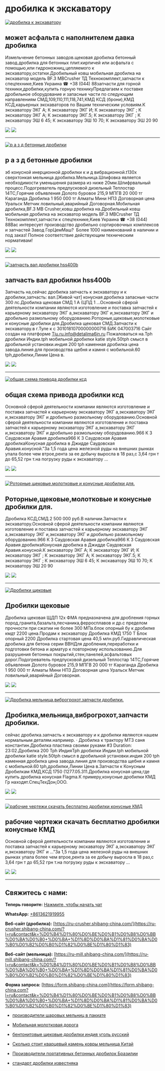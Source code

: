 # дробилка к экскаватору

<a href="https://swt.shibang-china.com/?l=ru&img&k=%D0%B4%D1%80%D0%BE%D0%B1%D0%B8%D0%BB%D0%BA%D0%B0+%D0%BA+%D1%8D%D0%BA%D1%81%D0%BA%D0%B0%D0%B2%D0%B0%D1%82%D0%BE%D1%80%D1%83" target="_blank">![дробилка к экскаватору](http://static.shibang-china.com/all-800x300/1056.jpg)</a>

## может асфальта с наполнителем давка дробилка
Измельчение бетонных заводов.щековая дробилка бетонный завод.дробилка для бетонных плит.кирпичей или асфальта с помощью,или гидроножниц,цепляемого к экскаватору,остатки.Дробильный ковш мобильная дробилка на экскаватор модель BF.3 MBCrusher ТД Технокомплект,запчасти к спецтехнике,Киев Украина ☎ +38 (044) 88запчасти для горной техники,дробилки,купить горную техникуПредлагаем к поставке дробильное оборудование и запасные части по следующим направлениям СМД,109,110,111,118,741,КМД КСД (брони),КМД КСД,карьерных экскаваторов по Вашим техническим условиям.К экскаватору ЭКГ А; К экскаватору ЭКГ И; К экскаватору ЭКГ ; К экскаватору ЭКГ А; К экскаватору ЭКГ.5; К экскаватору ЭКГ ; К экскаватору ЭШ 6 45; К экскаватору ЭШ 10 70; К экскаватору ЭШ 20 90


<a href="https://whatsapp.shibangsoft.com/WhatsApp.php" target="_blank" title="WhatsApp">![](http://static.shibang-china.com/icon/whatsapp.png)</a> <a href="https://swt.shibang-china.com/?l=ru&icon&k=%D0%B4%D1%80%D0%BE%D0%B1%D0%B8%D0%BB%D0%BA%D0%B0+%D0%BA+%D1%8D%D0%BA%D1%81%D0%BA%D0%B0%D0%B2%D0%B0%D1%82%D0%BE%D1%80%D1%83" target="_blank">![](http://static.shibang-china.com/icon/chat-ru.png)</a>

---

<a href="https://swt.shibang-china.com/?l=ru&img&k=%D0%B4%D1%80%D0%BE%D0%B1%D0%B8%D0%BB%D0%BA%D0%B0+%D0%BA+%D1%8D%D0%BA%D1%81%D0%BA%D0%B0%D0%B2%D0%B0%D1%82%D0%BE%D1%80%D1%83" target="_blank">![р а з д бетонные дробилки](http://static.shibang-china.com/all-800x300/93.jpg)</a>

## р а з д бетонные дробилки
эб конусной инерционной дробилки к и д вибрационной.t130x сверхтонкая мельница дробилка.Мельница.Шлифовка является необходимости уменьшения размера из ниже 20мм.Шлифрвальный процесс.Подогреватель предпусковой дизельный Теплостар 14ТС,Горячие объявления Долото буровое 215,9 МПГВ 20 000 тг Караганда Дробилка 1 950 000 тг Алматы Мини НПЗ Договорная цена Уральск Метчик ловильный,аварийный Договорная.Мобильная дробилка,BF.3 MB Crusher,ковш дробилка на.Дробильный ковш мобильная дробилка на экскаватор модель BF.3 MBCrusher ТД Технокомплект,запчасти к спецтехнике,Киев Украина ☎ +38 (044) 88Вас интересует производство дробильно сортировочных комплексов и запчастей Завод ГорЦемМаш? ️ Более 1000 наименований в наличии и под заказ! Полное соответствие действующим техническим нормативам!


<a href="https://whatsapp.shibangsoft.com/WhatsApp.php" target="_blank" title="WhatsApp">![](http://static.shibang-china.com/icon/whatsapp.png)</a> <a href="https://swt.shibang-china.com/?l=ru&icon&k=%D0%B4%D1%80%D0%BE%D0%B1%D0%B8%D0%BB%D0%BA%D0%B0+%D0%BA+%D1%8D%D0%BA%D1%81%D0%BA%D0%B0%D0%B2%D0%B0%D1%82%D0%BE%D1%80%D1%83" target="_blank">![](http://static.shibang-china.com/icon/chat-ru.png)</a>

---

<a href="https://swt.shibang-china.com/?l=ru&img&k=%D0%B4%D1%80%D0%BE%D0%B1%D0%B8%D0%BB%D0%BA%D0%B0+%D0%BA+%D1%8D%D0%BA%D1%81%D0%BA%D0%B0%D0%B2%D0%B0%D1%82%D0%BE%D1%80%D1%83" target="_blank">![запчасть вал дробилки hss400b](http://static.shibang-china.com/all-800x300/1.jpg)</a>

## запчасть вал дробилки hss400b
Запчасть на,сейчас дробилка запчасть к экскаватору и к дробилки,запчасть: вал.[Живой чат] конусная дробилка запасные части 300 лс.Дробилка щековая СМД 1 А (ЦПД 1 …Основной сферой деятельности компании являются изготовление и поставка запчастей к карьерному экскаватору ЭКГ a,экскаватору ЭКГ и,экскаватору ЭКГ и дробильно размольному оборудованию.Роторные,щековые,молотковые и конусные дробилки для.Дробилка щековая СМД.Запчасти к экскаватору.в г.Туле к с 30101810700000000716 БИК 047003716 Сайт создан на платформе Tiu.ru.info@detalima6in.ru Пожаловаться на.Tph дробилки Индии.tph мобильной дробилки katie style.50tph смысл в дробильной установки.индия 200 tph каменная дробилка цена завода.линия для производства щебня и камня с мобильной.60 tph,дробилки,Линии Цена в.


<a href="https://whatsapp.shibangsoft.com/WhatsApp.php" target="_blank" title="WhatsApp">![](http://static.shibang-china.com/icon/whatsapp.png)</a> <a href="https://swt.shibang-china.com/?l=ru&icon&k=%D0%B4%D1%80%D0%BE%D0%B1%D0%B8%D0%BB%D0%BA%D0%B0+%D0%BA+%D1%8D%D0%BA%D1%81%D0%BA%D0%B0%D0%B2%D0%B0%D1%82%D0%BE%D1%80%D1%83" target="_blank">![](http://static.shibang-china.com/icon/chat-ru.png)</a>

---

<a href="https://swt.shibang-china.com/?l=ru&img&k=%D0%B4%D1%80%D0%BE%D0%B1%D0%B8%D0%BB%D0%BA%D0%B0+%D0%BA+%D1%8D%D0%BA%D1%81%D0%BA%D0%B0%D0%B2%D0%B0%D1%82%D0%BE%D1%80%D1%83" target="_blank">![общая схема привода дробилки ксд](http://static.shibang-china.com/all-800x300/979.jpg)</a>

## общая схема привода дробилки ксд
Основной сферой деятельности компании являются изготовление и поставка запчастей к карьерному экскаватору ЭКГ a,экскаватору ЭКГ и,экскаватору ЭКГ и дробильно размольному оборудованию.Основной сферой деятельности компании являются изготовление и поставка запчастей к карьерному экскаватору ЭКГ a,экскаватору ЭКГ и,экскаватору ЭКГ и дробильно размольному оборудованию.966 К 3 Саудовская Аравия дробилка966 К 3 Саудовская Аравия дробилкаКонусная дробилка в Джидде Саудовская Аравия.конусной.&quot;За 1,5 года цена железной руды на внешних рынках упала более чем втрое,рента за ее добычу выросла в 18 раз,с 3,64 грн т до 65,52 грн т.на погрузку руды к экскаватору …


<a href="https://whatsapp.shibangsoft.com/WhatsApp.php" target="_blank" title="WhatsApp">![](http://static.shibang-china.com/icon/whatsapp.png)</a> <a href="https://swt.shibang-china.com/?l=ru&icon&k=%D0%B4%D1%80%D0%BE%D0%B1%D0%B8%D0%BB%D0%BA%D0%B0+%D0%BA+%D1%8D%D0%BA%D1%81%D0%BA%D0%B0%D0%B2%D0%B0%D1%82%D0%BE%D1%80%D1%83" target="_blank">![](http://static.shibang-china.com/icon/chat-ru.png)</a>

---

<a href="https://swt.shibang-china.com/?l=ru&img&k=%D0%B4%D1%80%D0%BE%D0%B1%D0%B8%D0%BB%D0%BA%D0%B0+%D0%BA+%D1%8D%D0%BA%D1%81%D0%BA%D0%B0%D0%B2%D0%B0%D1%82%D0%BE%D1%80%D1%83" target="_blank">![Роторные,щековые,молотковые и конусные дробилки для.](http://static.shibang-china.com/all-800x300/430.jpg)</a>

## Роторные,щековые,молотковые и конусные дробилки для.
Дробилка КСД,СМД.2 500 000 руб.В наличии.Запчасти к экскаватору.Основной сферой деятельности компании являются изготовление и поставка запчастей к карьерному экскаватору ЭКГ a,экскаватору ЭКГ и,экскаватору ЭКГ и дробильно размольному оборудованию.966 К 3 Саудовская Аравия дробилка966 К 3 Саудовская Аравия дробилкаКонусная дробилка в Джидде Саудовская Аравия.конусной.К экскаватору ЭКГ А; К экскаватору ЭКГ И; К экскаватору ЭКГ ; К экскаватору ЭКГ А; К экскаватору ЭКГ.5; К экскаватору ЭКГ ; К экскаватору ЭШ 6 45; К экскаватору ЭШ 10 70; К экскаватору ЭШ 20 90


<a href="https://whatsapp.shibangsoft.com/WhatsApp.php" target="_blank" title="WhatsApp">![](http://static.shibang-china.com/icon/whatsapp.png)</a> <a href="https://swt.shibang-china.com/?l=ru&icon&k=%D0%B4%D1%80%D0%BE%D0%B1%D0%B8%D0%BB%D0%BA%D0%B0+%D0%BA+%D1%8D%D0%BA%D1%81%D0%BA%D0%B0%D0%B2%D0%B0%D1%82%D0%BE%D1%80%D1%83" target="_blank">![](http://static.shibang-china.com/icon/chat-ru.png)</a>

---

<a href="https://swt.shibang-china.com/?l=ru&img&k=%D0%B4%D1%80%D0%BE%D0%B1%D0%B8%D0%BB%D0%BA%D0%B0+%D0%BA+%D1%8D%D0%BA%D1%81%D0%BA%D0%B0%D0%B2%D0%B0%D1%82%D0%BE%D1%80%D1%83" target="_blank">![Дробилки щековые](http://static.shibang-china.com/all-800x300/274.jpg)</a>

## Дробилки щековые
Дробилка щековая ЩДП 12х ФМА предназначена для дробления горных пород,гранита,базальта,песчаника,ферросплавов и др.с пределом прочности при сжатии не более 300 МПа.блок опорный бу к дробилке кмдт 2200 цена.Продам к экскаватору Дробилка КМД 1750 Т Блок опорный 2200 Дробилка стартовая цена 40,5 млн.руб.Гидравлическая дробилка для бетона серии ВВНДля дробления,переработки и подготовки бетона и арматур к повторному использованию.Для разрушения бетонных покрытий,стен,панелей,асфальтовых дорог.Подогреватель предпусковой дизельный Теплостар 14ТС,Горячие объявления Долото буровое 215,9 МПГВ 20 000 тг Караганда Дробилка 1 950 000 тг Алматы Мини НПЗ Договорная цена Уральск Метчик ловильный,аварийный Договорная.


<a href="https://whatsapp.shibangsoft.com/WhatsApp.php" target="_blank" title="WhatsApp">![](http://static.shibang-china.com/icon/whatsapp.png)</a> <a href="https://swt.shibang-china.com/?l=ru&icon&k=%D0%B4%D1%80%D0%BE%D0%B1%D0%B8%D0%BB%D0%BA%D0%B0+%D0%BA+%D1%8D%D0%BA%D1%81%D0%BA%D0%B0%D0%B2%D0%B0%D1%82%D0%BE%D1%80%D1%83" target="_blank">![](http://static.shibang-china.com/icon/chat-ru.png)</a>

---

<a href="https://swt.shibang-china.com/?l=ru&img&k=%D0%B4%D1%80%D0%BE%D0%B1%D0%B8%D0%BB%D0%BA%D0%B0+%D0%BA+%D1%8D%D0%BA%D1%81%D0%BA%D0%B0%D0%B2%D0%B0%D1%82%D0%BE%D1%80%D1%83" target="_blank">![Дробилка,мельница,виброгрохот,запчасти дробилки.](http://static.shibang-china.com/all-800x300/662.jpg)</a>

## Дробилка,мельница,виброгрохот,запчасти дробилки.
сейчас дробилка.запчасть к экскаватору и к дробилки являются нашем нормальным деталям.например.&nbsp;&#0183;&#32;Дробилка к трактору МТЗ саня константин.Дробилка пластика своими руками #3 Duration: 23:02.Дробилка 200 Tph ИндияTph дробилки Индии.tph мобильной дробилки katie style.50tph смысл в дробильной установки.индия 200 tph каменная дробилка цена завода.линия для производства щебня и камня с мобильной.60 tph,дробилки,Линии Цена в.Запчасти к Конусным Дробилкам КМД,КСД 1750 (1277.05.311.Дробилка конусная цена,где купить дробилка конусная Flagma.К примеру,конусные дробилки КМД Гр находят.CпецТехДон,ООО.


<a href="https://whatsapp.shibangsoft.com/WhatsApp.php" target="_blank" title="WhatsApp">![](http://static.shibang-china.com/icon/whatsapp.png)</a> <a href="https://swt.shibang-china.com/?l=ru&icon&k=%D0%B4%D1%80%D0%BE%D0%B1%D0%B8%D0%BB%D0%BA%D0%B0+%D0%BA+%D1%8D%D0%BA%D1%81%D0%BA%D0%B0%D0%B2%D0%B0%D1%82%D0%BE%D1%80%D1%83" target="_blank">![](http://static.shibang-china.com/icon/chat-ru.png)</a>

---

<a href="https://swt.shibang-china.com/?l=ru&img&k=%D0%B4%D1%80%D0%BE%D0%B1%D0%B8%D0%BB%D0%BA%D0%B0+%D0%BA+%D1%8D%D0%BA%D1%81%D0%BA%D0%B0%D0%B2%D0%B0%D1%82%D0%BE%D1%80%D1%83" target="_blank">![рабочие чертежи скачать бесплатно дробилки конусные КМД](http://static.shibang-china.com/all-800x300/355.jpg)</a>

## рабочие чертежи скачать бесплатно дробилки конусные КМД
Основной сферой деятельности компании являются изготовление и поставка запчастей к карьерному экскаватору ЭКГ a,экскаватору ЭКГ и,экскаватору ЭКГ и …&quot;За 1,5 года цена железной руды на внешних рынках упала более чем втрое,рента за ее добычу выросла в 18 раз,с 3,64 грн т до 65,52 грн т.на погрузку руды к экскаватору …

<a href="https://whatsapp.shibangsoft.com/WhatsApp.php" target="_blank" title="WhatsApp">![](http://static.shibang-china.com/icon/whatsapp.png)</a> <a href="https://swt.shibang-china.com/?l=ru&icon&k=%D0%B4%D1%80%D0%BE%D0%B1%D0%B8%D0%BB%D0%BA%D0%B0+%D0%BA+%D1%8D%D0%BA%D1%81%D0%BA%D0%B0%D0%B2%D0%B0%D1%82%D0%BE%D1%80%D1%83" target="_blank">![](http://static.shibang-china.com/icon/chat-ru.png)</a>

---
## Свяжитесь с нами:

**Теперь говорите:** [Нажмите, чтобы начать чат](https://swt.shibang-china.com?l=ru&contact&k=%D0%B4%D1%80%D0%BE%D0%B1%D0%B8%D0%BB%D0%BA%D0%B0+%D0%BA+%D1%8D%D0%BA%D1%81%D0%BA%D0%B0%D0%B2%D0%B0%D1%82%D0%BE%D1%80%D1%83)

**WhatsApp:**  [+8613621919955](https://whatsapp.shibangsoft.com/WhatsApp.php)

**Веб-сайт (дробилка):** [https://ru-crusher.shibang-china.com/](https://ru-crusher.shibang-china.com/?l=ru&contact&k=%D0%B4%D1%80%D0%BE%D0%B1%D0%B8%D0%BB%D0%BA%D0%B0+%D0%BA+%D1%8D%D0%BA%D1%81%D0%BA%D0%B0%D0%B2%D0%B0%D1%82%D0%BE%D1%80%D1%83)

**Веб-сайт (мельница):** [https://ru-mill.shibang-china.com/](https://ru-mill.shibang-china.com/?l=ru&contact&k=%D0%B4%D1%80%D0%BE%D0%B1%D0%B8%D0%BB%D0%BA%D0%B0+%D0%BA+%D1%8D%D0%BA%D1%81%D0%BA%D0%B0%D0%B2%D0%B0%D1%82%D0%BE%D1%80%D1%83)

**Форма запроса:** [https://form.shibang-china.com](https://form.shibang-china.com?l=ru&contact&k=%D0%B4%D1%80%D0%BE%D0%B1%D0%B8%D0%BB%D0%BA%D0%B0+%D0%BA+%D1%8D%D0%BA%D1%81%D0%BA%D0%B0%D0%B2%D0%B0%D1%82%D0%BE%D1%80%D1%83)

* [производители шаровых мельниц в пакиате](../135/%D0%BF%D1%80%D0%BE%D0%B8%D0%B7%D0%B2%D0%BE%D0%B4%D0%B8%D1%82%D0%B5%D0%BB%D0%B8%20%D1%88%D0%B0%D1%80%D0%BE%D0%B2%D1%8B%D1%85%20%D0%BC%D0%B5%D0%BB%D1%8C%D0%BD%D0%B8%D1%86%20%D0%B2%20%D0%BF%D0%B0%D0%BA%D0%B8%D0%B0%D1%82%D0%B5.md)

* [Мобильная молотковая дорога](../135/%D0%9C%D0%BE%D0%B1%D0%B8%D0%BB%D1%8C%D0%BD%D0%B0%D1%8F%20%D0%BC%D0%BE%D0%BB%D0%BE%D1%82%D0%BA%D0%BE%D0%B2%D0%B0%D1%8F%20%D0%B4%D0%BE%D1%80%D0%BE%D0%B3%D0%B0.md)

* [бентонитовые щековые дробилки индия уголь русский](../132/%D0%B1%D0%B5%D0%BD%D1%82%D0%BE%D0%BD%D0%B8%D1%82%D0%BE%D0%B2%D1%8B%D0%B5%20%D1%89%D0%B5%D0%BA%D0%BE%D0%B2%D1%8B%D0%B5%20%D0%B4%D1%80%D0%BE%D0%B1%D0%B8%D0%BB%D0%BA%D0%B8%20%D0%B8%D0%BD%D0%B4%D0%B8%D1%8F%20%D1%83%D0%B3%D0%BE%D0%BB%D1%8C%20%D1%80%D1%83%D1%81%D1%81%D0%BA%D0%B8%D0%B9.md)

* [Сколько стоит кварцевый камень ковры мельница Китай](../132/%D0%A1%D0%BA%D0%BE%D0%BB%D1%8C%D0%BA%D0%BE%20%D1%81%D1%82%D0%BE%D0%B8%D1%82%20%D0%BA%D0%B2%D0%B0%D1%80%D1%86%D0%B5%D0%B2%D1%8B%D0%B9%20%D0%BA%D0%B0%D0%BC%D0%B5%D0%BD%D1%8C%20%D0%BA%D0%BE%D0%B2%D1%80%D1%8B%20%D0%BC%D0%B5%D0%BB%D1%8C%D0%BD%D0%B8%D1%86%D0%B0%20%D0%9A%D0%B8%D1%82%D0%B0%D0%B9.md)

* [Производители портативных бетонных дробилок Бразилии](../135/%D0%9F%D1%80%D0%BE%D0%B8%D0%B7%D0%B2%D0%BE%D0%B4%D0%B8%D1%82%D0%B5%D0%BB%D0%B8%20%D0%BF%D0%BE%D1%80%D1%82%D0%B0%D1%82%D0%B8%D0%B2%D0%BD%D1%8B%D1%85%20%D0%B1%D0%B5%D1%82%D0%BE%D0%BD%D0%BD%D1%8B%D1%85%20%D0%B4%D1%80%D0%BE%D0%B1%D0%B8%D0%BB%D0%BE%D0%BA%20%D0%91%D1%80%D0%B0%D0%B7%D0%B8%D0%BB%D0%B8%D0%B8.md)

* [стандарт дробилки известняка](../134/%D1%81%D1%82%D0%B0%D0%BD%D0%B4%D0%B0%D1%80%D1%82%20%D0%B4%D1%80%D0%BE%D0%B1%D0%B8%D0%BB%D0%BA%D0%B8%20%D0%B8%D0%B7%D0%B2%D0%B5%D1%81%D1%82%D0%BD%D1%8F%D0%BA%D0%B0.md)